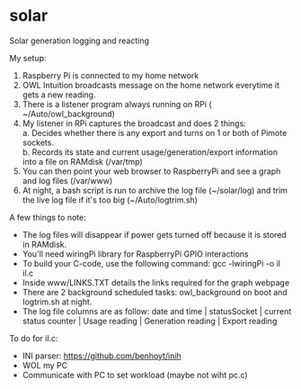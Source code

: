 # solar
Solar generation logging and reacting 

My setup: 

1. Raspberry Pi is connected to my home network 
2. OWL Intuition broadcasts message on the home network everytime it gets a new reading. 
3. There is a listener program always running on RPi ( ~/Auto/owl_background) 
4. My listener in RPi captures the broadcast and does 2 things:  
  a. Decides whether there is any export and turns on 1 or both of Pimote sockets.  
  b. Records its state and current usage/generation/export information into a file on RAMdisk (/var/tmp) 
5. You can then point your web browser to RaspberryPi and see a graph and log files  (/var/www) 
6. At night, a bash script is run to archive the log file (~/solar/log) and trim the live log file if it's too big (~/Auto/logtrim.sh)

A few things to note: 

- The log files will disappear if power gets turned off because it is stored in RAMdisk. 
- You'll need wiringPi library for RaspberryPi GPIO interactions 
- To build your C-code, use the following command: gcc -lwiringPi -o il il.c 
- Inside www/LINKS.TXT details the links required for the graph webpage 
- There are 2 background scheduled tasks: owl_background on boot and logtrim.sh at night. 
- The log file columns are as follow: date and time | statusSocket | current status counter | Usage reading | Generation reading | Export reading 


To do for il.c:
- INI parser: https://github.com/benhoyt/inih
- WOL my PC
- Communicate with PC to set workload (maybe not wiht pc.c)
